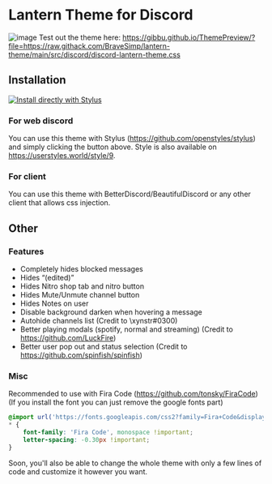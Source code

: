 # Lantern Theme for Discord 
![image](https://user-images.githubusercontent.com/76597257/114318827-6a01fb80-9b17-11eb-9374-256a4bcdd892.png)
Test out the theme here: https://gibbu.github.io/ThemePreview/?file=https://raw.githack.com/BraveSimp/lantern-theme/main/src/discord/discord-lantern-theme.css
## Installation
[![Install directly with Stylus](https://img.shields.io/badge/Install%20directly%20with-Stylus-00adad.svg)](https://raw.githubusercontent.com/Gitleptune/lantern-theme/main/src/discord/discord-lantern-theme.user.css)
### For web discord
You can use this theme with Stylus (https://github.com/openstyles/stylus) and simply clicking the button above. Style is also available on https://userstyles.world/style/9.
### For client
You can use this theme with BetterDiscord/BeautifulDiscord or any other client that allows css injection.

## Other
### Features 
* Completely hides blocked messages
* Hides “(edited)”
* Hides Nitro shop tab and nitro button
* Hides Mute/Unmute channel button
* Hides Notes on user
* Disable background darken when hovering a message
* Autohide channels list (Credit to \xynstr#0300)
* Better playing modals (spotify, normal and streaming) (Credit to https://github.com/LuckFire)
* Better user pop out and status selection (Credit to https://github.com/spinfish/spinfish)
### Misc
Recommended to use with Fira Code (https://github.com/tonsky/FiraCode) (If you install the font you can just remove the google fonts part)
```css
@import url('https://fonts.googleapis.com/css2?family=Fira+Code&display=swap');
* {
    font-family: 'Fira Code', monospace !important;
    letter-spacing: -0.30px !important;
}
```
Soon, you'll also be able to change the whole theme with only a few lines of code and customize it however you want.
